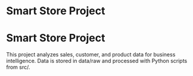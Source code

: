 ﻿# Smart Store Project
# Smart Store Project
This project analyzes sales, customer, and product data for business intelligence.
Data is stored in data/raw and processed with Python scripts from src/.
